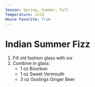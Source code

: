 ```yaml
---
Season: Spring, Summer, Fall
Temperature: cold
House Favorite: True
---
```


# Indian Summer Fizz

1. Fill old fashion glass with ice
2. Combine in glass:
	- 1 oz Bourbon
	- 1 oz Sweet Vermouth
	- 3 oz Goslings Ginger Beer

